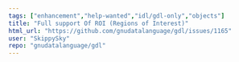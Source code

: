 ```yaml
---
tags: ["enhancement","help-wanted","idl/gdl-only","objects"]
title: "Full support Of ROI (Regions of Interest)"
html_url: "https://github.com/gnudatalanguage/gdl/issues/1165"
user: "SkippySky"
repo: "gnudatalanguage/gdl"
---
```


